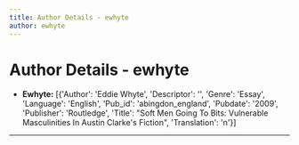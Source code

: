 ```yaml
---
title: Author Details - ewhyte
author: ewhyte
---
```


# Author Details - ewhyte

<ul>
    <li><strong>Ewhyte:</strong> [{'Author': 'Eddie Whyte', 'Descriptor': '', 'Genre': 'Essay', 'Language': 'English', 'Pub_id': 'abingdon_england', 'Pubdate': '2009', 'Publisher': 'Routledge', 'Title': "Soft Men Going To Bits: Vulnerable Masculinities In Austin Clarke's Fiction", 'Translation': 'n'}]</li>
</ul>
<hr>